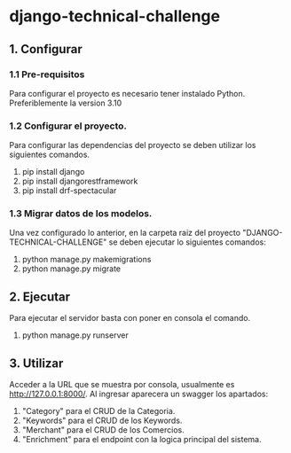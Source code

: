 # django-technical-challenge

## 1. Configurar
### 1.1 Pre-requisitos 
Para configurar el proyecto es necesario tener instalado Python. Preferiblemente la version 3.10

### 1.2 Configurar el proyecto.
Para configurar las dependencias del proyecto se deben utilizar los siguientes comandos.
1. pip install django
2. pip install djangorestframework
3. pip install drf-spectacular

### 1.3 Migrar datos de los modelos.
Una vez configurado lo anterior, en la carpeta raiz del proyecto "DJANGO-TECHNICAL-CHALLENGE" se deben ejecutar lo siguientes comandos:
1. python manage.py makemigrations
2. python manage.py migrate

## 2. Ejecutar
Para ejecutar el servidor basta con poner en consola el comando.
1. python manage.py runserver

## 3. Utilizar
Acceder a la URL que se muestra por consola, usualmente es http://127.0.0.1:8000/. Al ingresar aparecera un swagger los apartados:
1. "Category" para el CRUD de la Categoria.
2. "Keywords" para el CRUD de los Keywords.
3. "Merchant" para el CRUD de los Comercios.
4. "Enrichment" para el endpoint con la logica principal del sistema.
